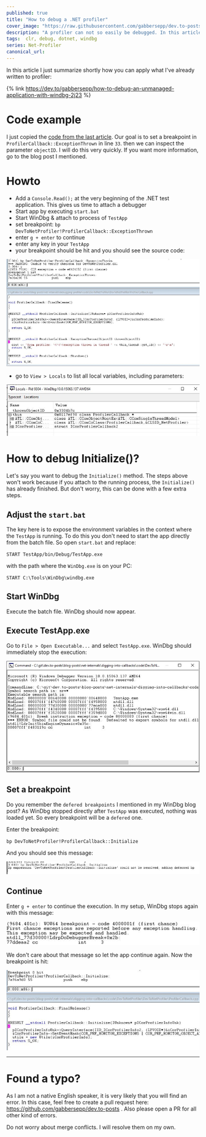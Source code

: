 ```yaml
---
published: true
title: "How to debug a .NET profiler"
cover_image: "https://raw.githubusercontent.com/gabbersepp/dev.to-posts/master/blog-posts/net-internals/debugging-profiler/assets/header.jpg"
description: "A profiler can not so easily be debugged. In this article I show you how this can be achieved by using WinDbg"
tags:  clr, debug, dotnet, windbg
series: Net-Profiler
canonical_url:
---
```


In this article I just summarize shortly how you can apply what I've already written to profiler:

{% link https://dev.to/gabbersepp/how-to-debug-an-unmanaged-application-with-windbg-2j23 %}

# Code example
I just copied the [code from the last article](https://github.com/gabbersepp/dev.to-posts/tree/master/blog-posts/net-internals/how-does-profiler-work/code/DevToNetProfiler). Our goal is to set a breakpoint in `ProfilerCallback::ExceptionThrown` in line `33`. then we can inspect the parameter `objectID`. I will do this very quickly. If you want more information, go to the blog post I mentioned.

# Howto
+ Add a `Console.Read();` at the very beginning of the .NET test application. This gives us time to attach a debugger
+ Start app by executing `start.bat`
+ Start WinDbg & attach to process of `TestApp`
+ set breakpoint: `bp DevToNetProfiler!ProfilerCallback::ExceptionThrown`
+ enter `g + enter` to continue
+ enter any key in your `TestApp`
+ your breakpoint should be hit and you should see the source code:

![](./assets/breakpoiont-hit.jpg)

+ go to `View > Locals` to list all local variables, including parameters:

![](./assets/locals.jpg)

# How to debug Initialize()?
Let's say you want to debug the `Initialize()` method. The steps above won't work because if you attach to the running process, the `Initialize()` has already finished. But don't worry, this can be done with a few extra steps.

## Adjust the `start.bat`
The key here is to expose the environment variables in the context where the `TestApp` is running. To do this you don't need to start the app directly from the batch file. So open `start.bat` and replace:

```
START TestApp/bin/Debug/TestApp.exe
```

with the path where the `WinDbg.exe` is on your PC:

```
START C:\Tools\WinDbg\windbg.exe
```

## Start WinDbg
Execute the batch file. WinDbg should now appear. 

## Execute TestApp.exe
Go to `File > Open Executable...` and select `TestApp.exe`. WinDbg should immediately stop the execution:

![](./assets/start-process.jpg)

## Set a breakpoint
Do you remember the `defered breakpoints` I mentioned in my WinDbg blog post? As WinDbg stopped directly after `TestApp` was executed, nothing was loaded yet. So every breakpoint will be a `defered` one.

Enter the breakpoint:
```
bp DevToNetProfiler!ProfilerCallback::Initialize
```

And you should see this message:

![](./assets/defered.jpg)

## Continue
Enter `g + enter` to continue the execution. In my setup, WinDbg stops again with this message:

![](./assets/second-break.jpg)

We don't care about that message so let the app continue again. Now the breakpoint is hit:

![](./assets/initialize-breakpoint.jpg)


----


# Found a typo?
As I am not a native English speaker, it is very likely that you will find an error. In this case, feel free to create a pull request here: https://github.com/gabbersepp/dev.to-posts . Also please open a PR for all other kind of errors.

Do not worry about merge conflicts. I will resolve them on my own. 
